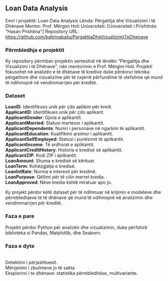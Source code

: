 ## Loan Data Analysis
Emri i projektit: Loan Data Analysis
Lënda: Përgatitja dhe Vizualizimi i të Dhënave
Mentor: Prof. Mërgim Hoti
Universiteti: [Universiteti i Prishtinës "Hasan Prishtina"]
Repository URL: https://github.com/kaltrinabaliu/PergatitjaDheVizualizimiiTeDhenave

### Përmbledhja e projektit
Ky repository përmban projektin semestral në lëndën "Përgatitja dhe Vizualizimi i të Dhënave", nën mentorimin e Prof. Mërgim Hoti. Projekti fokusohet në analizën e të dhënave të kredive duke përdorur teknika përgatitore dhe vizualizime për të nxjerrë përfundime të vlefshme që mund të ndihmojnë në vendimmarrjen për kreditë.

### Dataset

<strong>LoanID</strong>: Identifikues unik për çdo aplikim për kredi.<br>
<strong>ApplicantID</strong>: Identifikues unik për çdo aplikant.<br>
<strong>ApplicantGender</strong>: Gjinia e aplikantit.<br>
<strong>ApplicantMarried</strong>: Statusi martesor i aplikantit.<br>
<strong>ApplicantDependents</strong>: Numri i personave në ngarkim të aplikantit.<br>
<strong>ApplicantEducation</strong>: Kualifikimi arsimor i aplikantit.<br>
<strong>ApplicantSelfEmployed</strong>: Statusi i punësimit të aplikantit.<br>
<strong>ApplicantIncome</strong>: Të ardhurat e aplikantit.<br>
<strong>ApplicantCreditHistory</strong>: Historia e kredisë së aplikantit.<br>
<strong>ApplicantZIP</strong>: Kodi ZIP i aplikantit.<br>
<strong>LoanAmount</strong>: Shuma e kredisë së kërkuar.<br>
<strong>LoanTerm</strong>: Kohëzgjatja e kredisë.<br>
<strong>LoanIntRate</strong>: Norma e interesit për kredinë.<br>
<strong>LoanPurpose</strong>: Qëllimi për të cilin merret kredia.<br>
<strong>LoanApproved</strong>: Nëse kredia është miratuar apo jo. <br>


Ky projekt përdor këtë dataset për të ndihmuar në krijimin e modeleve dhe përmbledhjeve të të dhënave që mund të ndihmojnë në analizimin dhe vendimmarrjen për kreditë.

### Faza e pare

Projekti përdor Python për analizën dhe vizualizimin, duke përfshirë biblioteka si Pandas, Matplotlib, dhe Seaborn.

### Faza e dyte

<br>Detektimi i përjashtuesit.<br>
Mënjanimi i zbulimeve jo të sakta<br>
Eksplorimi i te dhënave: statistika përmbledhëse, multivariante.<br>
